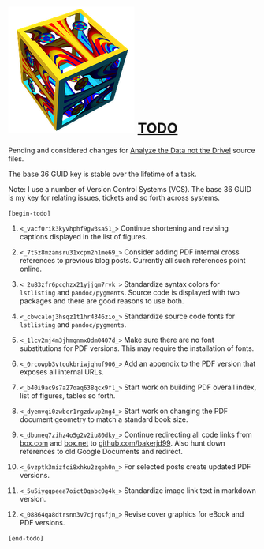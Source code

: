 ![](adndsymsmall.png) [TODO](https://bakerjd99.wordpress.com/)
===============================================================

Pending and considered changes for [Analyze the Data not the Drivel](https://bakerjd99.wordpress.com/)
source files.

The base 36 GUID key is stable over the lifetime of a task. 

Note: I use a number of Version Control Systems (VCS). The base 36 GUID
is my key for relating issues, tickets and so forth across systems.

`[begin-todo]`

1. `<_vacf0rik3kyvhphf9gw3sa51_>` Continue shortening and revising captions displayed in the list of figures.

2. `<_7t5z8mzamsru31xcpm2h1me69_>` Consider adding PDF internal cross references to previous blog posts.
   Currently all such references point online.

3. `<_2u83zfr6pcghzx21yjjqm7rvk_>` Standardize syntax colors for  `lstlisting` and `pandoc/pygments`. Source code
   is displayed with two packages and there are good reasons to use both.

4. `<_cbwcaloj3hsqz1t1hr4346zio_>` Standardize source code fonts for `lstlisting` and `pandoc/pygments`.

5. `<_1lcv2mj4m3jhmqnmx0dm0407d_>` Make sure there are no font substitutions for PDF versions.
   This may require the installation of fonts.

6. `<_0rcowpb3vtoukbriwjqhuf906_>` Add an appendix to the PDF version that exposes all internal URLs.

7. `<_b40i9ac9s7a27oaq638qcx9fl_>` Start work on building PDF overall index, list of figures, tables so forth.

8. `<_dyemvqi0zwbcr1rgzdvup2mg4_>` Start work on changing the PDF document geometry to match a standard book size.

9. `<_dbuneq7zihz4o5g2v2iu80dky_>` Continue redirecting all code links from [box.com](https://www.box.com/)
   and [box.net](https://www.net.com/) to [github.com/bakerjd99](https://github.com/bakerjd99). Also hunt
   down references to old Google Documents and redirect.

10.  `<_6vzptk3mizfci8xhku2zqph0n_>` For selected posts create updated PDF versions.

11. `<_5u5iygqpeea7oict0qabc0g4k_>` Standardize image link text in markdown version.

12.  `<_08864qa8dtrsnn3v7cjrqsfjn_>` Revise cover graphics for eBook and PDF versions.

`[end-todo]`
